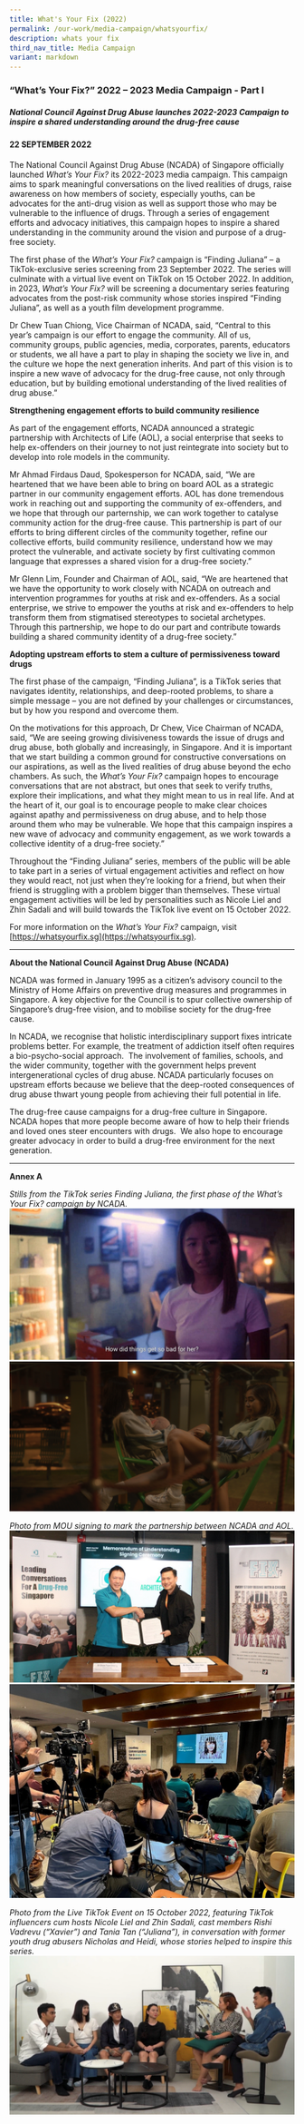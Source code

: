 ```yaml
---
title: What's Your Fix (2022)
permalink: /our-work/media-campaign/whatsyourfix/
description: whats your fix
third_nav_title: Media Campaign
variant: markdown
---
```

### “What’s Your Fix?” 2022 – 2023 Media Campaign - Part I

##### National Council Against Drug Abuse launches 2022-2023 Campaign to inspire a shared understanding around the drug-free cause 

#### 22 SEPTEMBER 2022
	
The National Council Against Drug Abuse (NCADA) of Singapore officially launched *What’s Your Fix?* its 2022-2023 media campaign. This campaign aims to spark meaningful conversations on the lived realities of drugs, raise awareness on how members of society, especially youths, can be advocates for the anti-drug vision as well as support those who may be vulnerable to the influence of drugs. Through a series of engagement efforts and advocacy initiatives, this campaign hopes to inspire a shared understanding in the community around the vision and purpose of a drug-free society.

The first phase of the *What’s Your Fix?* campaign is “Finding Juliana” – a TikTok-exclusive series screening from 23 September 2022. The series will culminate with a virtual live event on TikTok on 15 October 2022. In addition, in 2023, *What’s Your Fix?* will be screening a documentary series featuring advocates from the post-risk community whose stories inspired “Finding Juliana”, as well as a youth film development programme.

Dr Chew Tuan Chiong, Vice Chairman of NCADA, said, “Central to this year’s campaign is our effort to engage the community. All of us, community groups, public agencies, media, corporates, parents, educators or students, we all have a part to play in shaping the society we live in, and the culture we hope the next generation inherits. And part of this vision is to inspire a new wave of advocacy for the drug-free cause, not only through education, but by building emotional understanding of the lived realities of drug abuse.”

**Strengthening engagement efforts to build community resilience**

As part of the engagement efforts, NCADA announced a strategic partnership with Architects of Life (AOL), a social enterprise that seeks to help ex-offenders on their journey to not just reintegrate into society but to develop into role models in the community.

Mr Ahmad Firdaus Daud, Spokesperson for NCADA, said, “We are heartened that we have been able to bring on board AOL as a strategic partner in our community engagement efforts. AOL has done tremendous work in reaching out and supporting the community of ex-offenders, and we hope that through our parternship, we can work together to catalyse community action for the drug-free cause. This partnership is part of our efforts to bring different circles of the community together, refine our collective efforts, build community resilience, understand how we may protect the vulnerable, and activate society by first cultivating common language that expresses a shared vision for a drug-free society.”

Mr Glenn Lim, Founder and Chairman of AOL, said, “We are heartened that we have the opportunity to work closely with NCADA on outreach and intervention programmes for youths at risk and ex-offenders. As a social enterprise, we strive to empower the youths at risk and ex-offenders to help transform them from stigmatised stereotypes to societal archetypes. Through this partnership, we hope to do our part and contribute towards building a shared community identity of a drug-free society.”&nbsp;

**Adopting upstream efforts to stem a culture of permissiveness toward drugs**

The first phase of the campaign, “Finding Juliana”, is a TikTok series that navigates identity, relationships, and deep-rooted problems, to share a simple message – you are not defined by your challenges or circumstances, but by how you respond and overcome them.

On the motivations for this approach, Dr Chew, Vice Chairman of NCADA, said, “We are seeing growing divisiveness towards the issue of drugs and drug abuse, both globally and increasingly, in Singapore. And it is important that we start building a common ground for constructive conversations on our aspirations, as well as the lived realities of drug abuse beyond the echo chambers. As such, the _What’s Your Fix?_ campaign hopes to encourage conversations that are not abstract, but ones that seek to verify truths, explore their implications, and what they might mean to us in real life. And at the heart of it, our goal is to encourage people to make clear choices against apathy and permissiveness on drug abuse, and to help those around them who may be vulnerable. We hope that this campaign inspires a new wave of advocacy and community engagement, as we work towards a collective identity of a drug-free society.”

Throughout the “Finding Juliana” series, members of the public will be able to take part in a series of virtual engagement activities and reflect on how they would react, not just when they’re looking for a friend, but when their friend is struggling with a problem bigger than themselves. These virtual engagement activities will be led by personalities such as Nicole Liel and Zhin Sadali and will build towards the TikTok live event on 15 October 2022.

For more information on the _What’s Your Fix?_ campaign, visit [https://whatsyourfix.sg](https://whatsyourfix.sg).

*** 
**About the National Council Against Drug Abuse (NCADA)**

NCADA was formed in January 1995 as a citizen’s advisory council to the Ministry of Home Affairs on preventive drug measures and programmes in Singapore. A key objective for the Council is to spur collective ownership of Singapore’s drug-free vision, and to mobilise society for the drug-free cause.

In NCADA, we recognise that holistic interdisciplinary support fixes intricate problems better. For example, the treatment of addiction itself often requires a bio-psycho-social approach.&nbsp; The involvement of families, schools, and the wider community, together with the government helps prevent intergenerational cycles of drug abuse. NCADA particularly focuses on upstream efforts because we believe that the deep-rooted consequences of drug abuse thwart young people from achieving their full potential in life.

The drug-free cause campaigns for a drug-free culture in Singapore. NCADA hopes that more people become aware of how to help their friends and loved ones steer encounters with drugs.&nbsp; We also hope to encourage greater advocacy in order to build a drug-free environment for the next generation.

***

**Annex A**

*Stills from the TikTok series Finding Juliana, the first phase of the What’s Your Fix? campaign by NCADA.*
![](/images/Finding%20Juliana/juliana2.jpg)![](/images/Finding%20Juliana/juliana1.png)


*Photo from MOU signing to mark the partnership between NCADA and AOL.*
![](/images/Finding%20Juliana/MOU.jpg)
![](/images/Finding%20Juliana/sdfdf.jpg)

*Photo from the Live TikTok Event on 15 October 2022, featuring TikTok influencers cum hosts Nicole Liel and Zhin Sadali, cast members Rishi Vadrevu (“Xavier”) and Tania Tan (“Juliana”), in conversation with former youth drug abusers Nicholas and Heidi, whose stories helped to inspire this series.*
![](/images/Finding%20Juliana/wyf4.png)